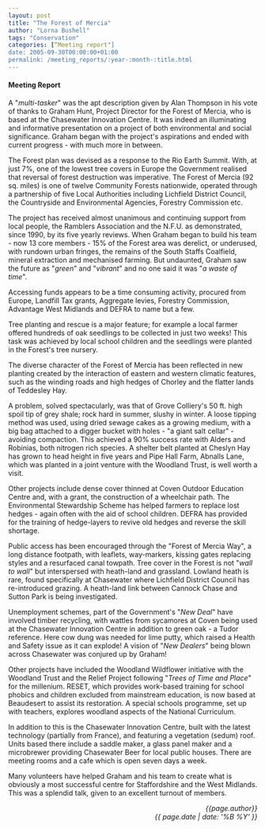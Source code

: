 ```yaml
---
layout: post
title: "The Forest of Mercia"
author: "Lorna Bushell"
tags: "Conservation"
categories: [“Meeting report"]
date: 2005-09-30T00:00:00+01:00
permalink: /meeting_reports/:year-:month-:title.html
---
```

#### Meeting Report ####

A "*multi-tasker*" was the apt description given by Alan Thompson in his vote of thanks to Graham Hunt, Project Director for the Forest of Mercia, who is based at the Chasewater Innovation Centre. It was indeed an illuminating and informative presentation on a project of both environmental and social significance. Graham began with the project's aspirations and ended with current progress - with much more in between. 

The Forest plan was devised as a response to the Rio Earth Summit. With, at just 7%, one of the lowest tree covers in Europe the Government realised that reversal of forest destruction was imperative. The Forest of Mercia (92 sq. miles) is one of twelve Community Forests nationwide, operated through a partnership of five Local Authorities including Lichfield District Council, the Countryside and Environmental Agencies, Forestry Commission etc. 

The project has received almost unanimous and continuing support from local people, the Ramblers Association and the N.F.U. as demonstrated, since 1990, by its five yearly reviews. When Graham began to build his team - now 13 core members - 15% of the Forest area was derelict, or underused, with rundown urban fringes, the remains of the South Staffs Coalfield, mineral extraction and mechanised farming. But undaunted, Graham saw the future as "*green*" and "*vibrant*" and no one said it was "*a waste of time*". 

Accessing funds appears to be a time consuming activity, procured from Europe, Landfill Tax grants, Aggregate levies, Forestry Commission, Advantage West Midlands and DEFRA to name but a few. 

Tree planting and rescue is a major feature; for example a local farmer offered hundreds of oak seedlings to be collected in just two weeks! This task was achieved by local school children and the seedlings were planted in the Forest's tree nursery. 

The diverse character of the Forest of Mercia has been reflected in new planting created by the interaction of eastern and western climatic features, such as the winding roads and high hedges of Chorley and the flatter lands of Teddesley Hay. 

A problem, solved spectacularly, was that of Grove Colliery's 50 ft. high spoil tip of grey shale; rock hard in summer, slushy in winter. A loose tipping method was used, using dried sewage cakes as a growing medium, with a big bag attached to a digger bucket with holes - "a giant salt cellar" - avoiding compaction. This achieved a 90% success rate with Alders and Robinias, both nitrogen rich species. A shelter belt planted at Cheslyn Hay has grown to head height in five years and Pipe Hall Farm, Abnalls Lane, which was planted in a joint venture with the Woodland Trust, is well worth a visit. 

Other projects include dense cover thinned at Coven Outdoor Education Centre and, with a grant, the construction of a wheelchair path. The Environmental Stewardship Scheme has helped farmers to replace lost hedges - again often with the aid of school children. DEFRA has provided for the training of hedge-layers to revive old hedges and reverse the skill shortage. 

Public access has been encouraged through the "Forest of Mercia Way", a long distance footpath, with leaflets, way-markers, kissing gates replacing styles and a resurfaced canal towpath. Tree cover in the Forest is not "*wall to wall*" but interspersed with heath-land and grassland. Lowland heath is rare, found specifically at Chasewater where Lichfield District Council has re-introduced grazing. A heath-land link between Cannock Chase and Sutton Park is being investigated. 

Unemployment schemes, part of the Government's "*New Deal*" have involved timber recycling, with wattles from sycamores at Coven being used at the Chasewater Innovation Centre in addition to green oak - a Tudor reference. Here cow dung was needed for lime putty, which raised a Health and Safety issue as it can explode! A vision of "*New Dealers*" being blown across Chasewater was conjured up by Graham! 

Other projects have included the Woodland Wildflower initiative with the Woodland Trust and the Relief Project following "*Trees of Time and Place*" for the millenium. RESET, which provides work-based training for school phobics and children excluded from mainstream education, is now based at Beaudesert to assist its restoration. A special schools programme, set up with teachers, explores woodland aspects of the National Curriculum. 

In addition to this is the Chasewater Innovation Centre, built with the latest technology (partially from France), and featuring a vegetation (sedum) roof. Units based there include a saddle maker, a glass panel maker and a microbrewer providing Chasewater Beer for local public houses. There are meeting rooms and a cafe which is open seven days a week. 

Many volunteers have helped Graham and his team to create what is obviously a most successful centre for Staffordshire and the West Midlands. This was a splendid talk, given to an excellent turnout of members.

<p align="right"><i> {{page.author}} <br> {{ page.date | date: '%B %Y' }} </i></p>
